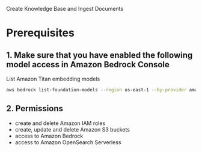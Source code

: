 Create Knowledge Base and Ingest Documents


# Prerequisites

## 1. Make sure that you have enabled the following model access in Amazon Bedrock Console

List Amazon Titan embedding models

```bash
aws bedrock list-foundation-models --region us-east-1 --by-provider amazon --query "modelSummaries[?contains(modelId, 'titan-embed')].{ModelId:modelId, ModelName:modelName}" --output table
```

## 2. Permissions
* create and delete Amazon IAM roles
* create, update and delete Amazon S3 buckets
* access to Amazon Bedrock
* access to Amazon OpenSearch Serverless


